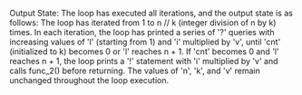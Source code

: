 Output State: The loop has executed all iterations, and the output state is as follows: The loop has iterated from 1 to n // k (integer division of n by k) times. In each iteration, the loop has printed a series of '?' queries with increasing values of 'l' (starting from 1) and 'i' multiplied by 'v', until 'cnt' (initialized to k) becomes 0 or 'l' reaches n + 1. If 'cnt' becomes 0 and 'l' reaches n + 1, the loop prints a '!' statement with 'i' multiplied by 'v' and calls func_2() before returning. The values of 'n', 'k', and 'v' remain unchanged throughout the loop execution.